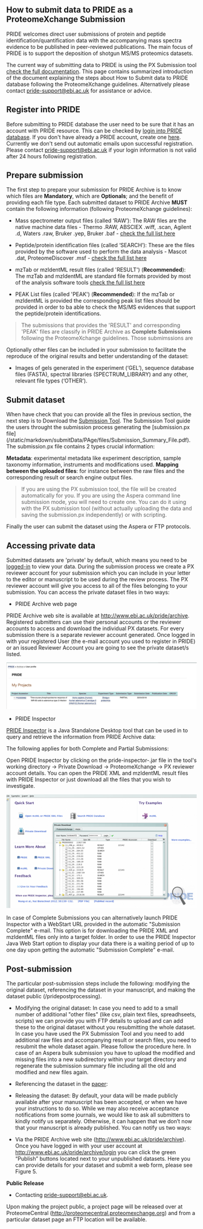 
<h2>How to submit data to PRIDE as a ProteomeXchange Submission</h2>

PRIDE welcomes direct user submissions of protein and peptide identification/quantification data with the accompanying mass spectra evidence to be published in peer-reviewed publications. The main focus of PRIDE is to support the deposition of shotgun MS/MS proteomics datasets.

The current way of submitting data to PRIDE is using the PX Submission tool [check the full documentation](/static/markdown/submitDataPage/files/Submission_Tutorial.pdf). This page contains summarized introduction of the document explaining the steps about How to Submit data to PRIDE database following the ProteomeXchange guidelines. Alternatively please contact pride-support@ebi.ac.uk for assistance or advice.

<h2 id="one">Register into PRIDE</h2>

Before submitting to PRIDE database the user need to be sure that it has an account with PRIDE resource. This can be checked by [login into PRIDE database](https://www.ebi.ac.uk/pride/archive/login). If you don't have already a PRIDE account, create one [here](https://www.ebi.ac.uk/pride/archive/register). Currently we don't send out automatic emails upon successful registration. Please contact pride-support@ebi.ac.uk if your login information is not valid after 24 hours following registration.

<h2 id="two">Prepare submission</h2>

The first step to prepare your submission for PRIDE Archive is to know which files are **Mandatory**, which are **Optionals**; and the benefit of providing each file type. Each submitted dataset to PRIDE Archive **MUST** contain the following information (following ProteomeXchange guidelines):

- Mass spectrometer output files (called ‘RAW’): The RAW files are the native machine data files - Thermo .RAW, ABSCIEX .wiff, .scan, Agilent .d, Waters .raw, Bruker .yep, Bruker .baf - [check the full list here](/pridefileformats?step=two)


- Peptide/protein identification files (called ‘SEARCH’): These are the files provided by the software used to perform the data analysis - Mascot .dat, ProteomeDiscover .msf - [check the full list here](/pridefileformats?step=three)

- mzTab or mzIdentML result files (called 'RESULT') (**Recommended**): The mzTab and mzIdentML are standard file formats provided by most of the analysis software tools [check the full list here](/pridefileformats?step=four)

- PEAK List files (called 'PEAK') (**Recommended**): If the mzTab or mzIdentML is provided the corresponding peak list files should be provided in order to ba able to check the MS/MS evidences that support the peptide/protein identifications.

> The submissions that provides the 'RESULT' and corresponding 'PEAK' files are classify in PRIDE Archive as **Complete Submissions** following the ProteomeXchange guidelines. Those submimssions are

Optionally other files can be included in your submission to facilitate the reproduce of the original results and better understanding of the dataset:

- Images of gels generated in the experiment (‘GEL’), sequence database files (FASTA), spectral libraries
(SPECTRUM_LIBRARY) and any other, relevant file types (‘OTHER’).

<h2 id="three">Submit dataset</h2>

When have check that you can provide all the files in previous section, the next step is to Download the [Submission Tool](/submissiontool). The Submission Tool guide the users throught the submission process generating the [submission.px file] (/static/markdown/submitData/PAge/files/Submission_Summary_File.pdf). The submission.px file contains 2 types crucial information:

**Metadata**: experimental metadata like experiment description, sample taxonomy information, instruments and modifications used.
**Mapping between the uploaded files**: for instance between the raw files and the corresponding result or search engine output files.

>If you are using the PX submission tool, the file will be created automatically for you. If you are using the Aspera command line submission mode, you will need to create one. You can do it using with the PX submission tool (without actually uploading the data and saving the submission.px independently) or with scripting.

Finally the user can submit the dataset using the Aspera or FTP protocols.


<h2 id="four">Accessing private data</h2>

Submitted datasets are 'private' by default, which means you need to be [logged-in](https://www.ebi.ac.uk/pride/archive/login) to view your data. During the submission process we create a PX reviewer account for your submission which you can include in your letter to the editor or manuscript to be used during the review process. The PX reviewer account will give you access to all of the files belonging to your submission. You can access the private dataset files in two ways:

- PRIDE Archive web page

PRIDE Archive web site is available at http://www.ebi.ac.uk/pride/archive. Registered submitters can use their personal accounts or the reviewer accounts to access and download the individual PX datasets. For every submission there is a separate reviewer account generated. Once logged in with your registered User (the e-mail account you used to register in PRIDE) or an issued Reviewer Account you are going to see the private dataset/s listed.

![Private Submission List](/static/markdown/submitDataPage/files/private-submission.png)


- PRIDE Inspector

[PRIDE Inspector](/prideinspector) is a Java Standalone Desktop tool that can be used in to query and retrieve the information from PRIDE Archive data:

The following applies for both Complete and Partial Submissions:

Open PRIDE Inspector by clicking on the pride-inspector-<version-number>.jar file in the tool's working directory -> Private Download -> ProteomeXchange -> PX reviewer account details. You can open the PRIDE XML and mzIdentML result files with PRIDE Inspector or just download all the files that you wish to investigate.

![Private access in PRIDE inspector](/static/markdown/submitDataPage/files/pride-inspector.png)

In case of Complete Submissions you can alternatively launch PRIDE Inspector with a WebStart URL provided in the automatic "Submission Complete" e-mail. This option is for downloading the PRIDE XML and mzIdentML files only into a target folder. In order to use the PRIDE Inspector Java Web Start option to display your data there is a waiting period of up to one day upon getting the automatic "Submission Complete" e-mail.


<h2 id="five">Post-submission</h2>


The particular post-submission steps include the following: modifying the original dataset, referencing the dataset in your manuscript, and making the dataset public (/pridepostprocessing).

- Modifying the original dataset: In case you need to add to a small number of additional "other files" (like csv, plain text files, spreadhseets, scripts) we can provide you with FTP details to upload and can add these to the original dataset without you resubmitting the whole dataset. In case you have used the PX Submission Tool and you need to add additional raw files and accompanying result or search files, you need to resubmit the whole dataset again. Please follow the procedure here. In case of an Aspera bulk submission you have to upload the modified and missing files into a new subdirectory within your target directory and regenerate the submission summary file including all the old and modified and new files again.

- Referencing the dataset in the [paper](/citation):

- Releasing the dataset: By default, your data will be made publicly available after your manuscript has been accepted, or when we have your instructions to do so. While we may also receive acceptance notifications from some journals, we would like to ask all submitters to kindly notify us separately. Otherwise, it can happen that we don’t now that your manuscript is already published. You can notify us two ways:

- Via the PRIDE  Archive web site (http://www.ebi.ac.uk/pride/archive). Once you have logged in with your user account at http://www.ebi.ac.uk/pride/archive/login you can click the green “Publish” buttons located next to your unpublished datasets. Here you can provide details for your dataset and submit a web form, please see Figure 5.

**Public Release**

-  Contacting pride-support@ebi.ac.uk.

Upon making the project public, a project page will be released over at ProteomeCentral (http://proteomecentral.proteomexchange.org) and from a particular dataset page an FTP location will be available.

